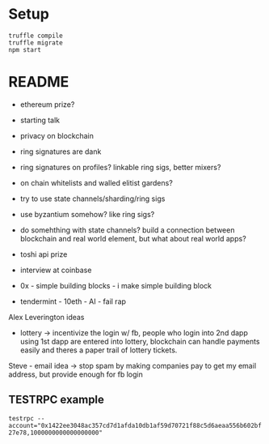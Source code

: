 # Setup
```
truffle compile
truffle migrate
npm start
```

# README

- ethereum prize?
 - starting talk
 - privacy on blockchain
 - ring signatures are dank
 - ring signatures on profiles? linkable ring sigs, better mixers?
 - on chain whitelists and walled elitist gardens?
 - try to use state channels/sharding/ring sigs
 - use byzantium somehow? like ring sigs?

- do somehthing with state channels?
 build a connection between blockchain and real world element, but what about real world apps?

 - toshi api prize
 - interview at coinbase


 - 0x - simple building blocks - i make simple building block

 - tendermint - 10eth - AI - fail rap


 Alex Leverington ideas
 - lottery -> incentivize the login w/ fb, people who login into 2nd dapp using 1st dapp are entered into lottery, blockchain can handle payments easily and theres a paper trail of lottery tickets. 

 Steve - email idea -> stop spam by making companies pay to get my email address, but provide enough for fb login

 ## TESTRPC example
 `testrpc --account="0x1422ee3048ac357cd7d1afda10db1af59d70721f88c5d6aeaa556b602bf27e78,1000000000000000000"`